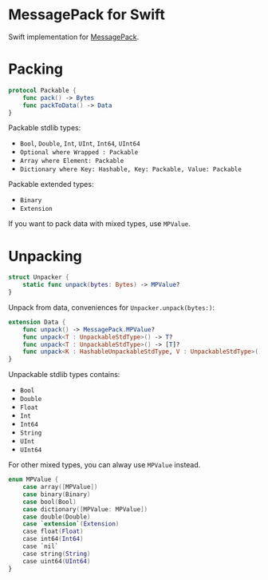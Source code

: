 # MessagePack for Swift

Swift implementation for [MessagePack](https://github.com/msgpack/msgpack/blob/master/spec.md).

# Packing

```swift
protocol Packable {
    func pack() -> Bytes
    func packToData() -> Data
}
```

Packable stdlib types:

- `Bool`, `Double`, `Int`, `UInt`, `Int64`, `UInt64`
- `Optional where Wrapped : Packable`
- `Array where Element: Packable` 
- `Dictionary where Key: Hashable, Key: Packable, Value: Packable`

Packable extended types:
- `Binary`
- `Extension`

If you want to pack data with mixed types, use `MPValue`.

# Unpacking

```swift
struct Unpacker {
    static func unpack(bytes: Bytes) -> MPValue?
}
```

Unpack from data, conveniences for `Unpacker.unpack(bytes:)`:

```swift
extension Data {
    func unpack() -> MessagePack.MPValue?
    func unpack<T : UnpackableStdType>() -> T?
    func unpack<T : UnpackableStdType>() -> [T]?
    func unpack<K : HashableUnpackableStdType, V : UnpackableStdType>() -> [K : V]?
}
```

Unpackable stdlib types contains:
- `Bool`
- `Double`
- `Float`
- `Int`
- `Int64`
- `String`
- `UInt`
- `UInt64`

For other mixed types, you can alway use `MPValue` instead.

```swift
enum MPValue {
    case array([MPValue])
    case binary(Binary)
    case bool(Bool)
    case dictionary([MPValue: MPValue])
    case double(Double)
    case `extension`(Extension)
    case float(Float)
    case int64(Int64)
    case `nil`
    case string(String)
    case uint64(UInt64)
}
```
